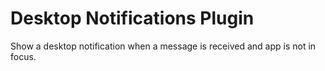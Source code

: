# Desktop Notifications Plugin

Show a desktop notification when a message is received
and app is not in focus.
